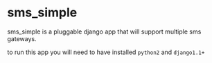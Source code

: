 # sms_simple
sms_simple is a pluggable django app that will support multiple sms gateways.

to run this app you will need to have installed `python2` and `django1.1+`
